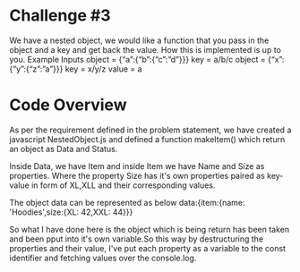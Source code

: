 # Challenge #3

We have a nested object, we would like a function that you pass in the object and a key and get back the value. How this is implemented is up to you.
Example Inputs
object = {“a”:{“b”:{“c”:”d”}}}
key = a/b/c
object = {“x”:{“y”:{“z”:”a”}}}
key = x/y/z
value = a

# Code Overview

As per the requirement defined in the problem statement, we have created a javascript NestedObject.js and defined a function makeItem() which return an object as Data and Status.

Inside Data, we have Item and inside Item we have Name and Size as properties. Where the property Size has it's own properties paired as key-value in form of XL,XLL and their corresponding values.

The object data can be represented as below data:{item:{name: 'Hoodies',size:{XL: 42,XXL: 44}}}

So what I have done here is the object which is being return has been taken and been pput into it's own variable.So this way by destructuring the properties and their value, I've put each property as a variable to the const identifier and fetching values over the console.log.
